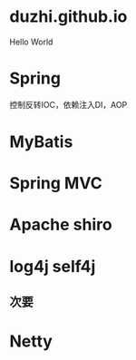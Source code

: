 # duzhi.github.io
Hello World

# Spring
控制反转IOC，依赖注入DI，AOP

# MyBatis

# Spring MVC

# Apache shiro

# log4j self4j

## 次要
# Netty
